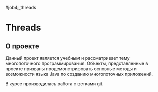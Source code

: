 #job4j_threads

# Threads
## О проекте

Данный проект является учебным и рассматривает тему многопоточного программирования.
Объекты, представленные в проекте призваны продемонстрировать основные методы и возможности
языка Java по созданию многопоточных приложений.

В курсе производилась работа с ветками git.


